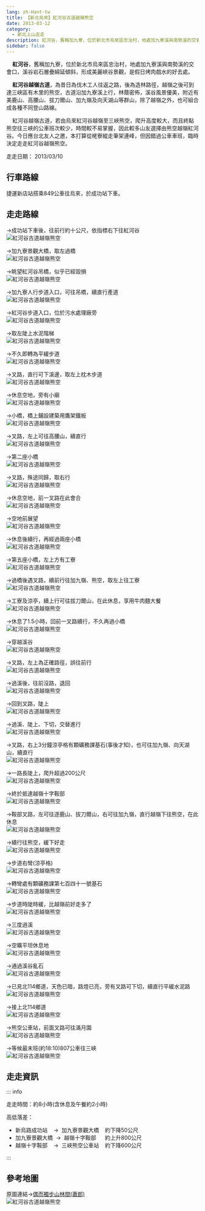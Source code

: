 ```yaml
---
lang: zh-Hant-tw
title: 【新北烏來】紅河谷古道越嶺熊空
date: 2013-03-12
category: 
  - 新北上山走走
description: 紅河谷，舊稱加九寮，位於新北市烏來區忠治村，地處加九寮溪與南勢溪的交會口，溪谷岩石層疊綿延傾斜，形成美麗峽谷景觀，是假日烤肉戲水的好去處。 紅河谷越嶺古道，為昔日為伐木工人往返之路，後為造林路徑，越嶺之後可到達三峽區有木里的熊空，古道沿加九寮溪上行，林蔭密佈，溪谷風景優美，附近有美鹿山、高腰山、拔刀爾山、加九嶺及向天湖山等群山，除了越嶺之外，也可組合成各種不同登山路線。
sidebar: false
---
```


    **紅河谷**，舊稱加九寮，位於新北市烏來區忠治村，地處加九寮溪與南勢溪的交會口，溪谷岩石層疊綿延傾斜，形成美麗峽谷景觀，是假日烤肉戲水的好去處。  

    **紅河谷越嶺古道**，為昔日為伐木工人往返之路，後為造林路徑，越嶺之後可到達三峽區有木里的熊空，古道沿加九寮溪上行，林蔭密佈，溪谷風景優美，附近有美鹿山、高腰山、拔刀爾山、加九嶺及向天湖山等群山，除了越嶺之外，也可組合成各種不同登山路線。  

<!-- more -->

    紅河谷越嶺古道，若由烏來紅河谷越嶺至三峽熊空，爬升高度較大，而且終點熊空往三峽的公車班次較少，時間較不易掌握，因此較多山友選擇由熊空越嶺紅河谷。今日應台北友人之邀，本打算從栳寮縱走筆架連峰，但因錯過公車車班，臨時決定走走紅河谷越嶺熊空。

走走日期： 2013/03/10

## 行車路線  
捷運新店站搭乘849公車往烏來，於成功站下車。

## 走走路線  
→成功站下車後，往前行約十公尺，依指標右下往紅河谷  
![紅河谷古道越嶺熊空](https://1013399.github.io/image-3/164/252484319_l.jpg)

→加九寮景觀大橋，取左過橋  
![紅河谷古道越嶺熊空](https://1013399.github.io/image-3/164/252484324_l.jpg)

→眺望紅河谷吊橋，似乎已經毀損  
![紅河谷古道越嶺熊空](https://1013399.github.io/image-3/164/252484331_l.jpg)

→加九寮人行步道入口，可往吊橋，續直行產道  
![紅河谷古道越嶺熊空](https://1013399.github.io/image-3/164/252484339_l.jpg)

→紅河谷步道入口，位於污水處理廠旁  
![紅河谷古道越嶺熊空](https://1013399.github.io/image-3/164/252484340_l.jpg)

→取左陡上水泥階梯  
![紅河谷古道越嶺熊空](https://1013399.github.io/image-3/164/252484347_l.jpg)

→不久即轉為平緩步道  
![紅河谷古道越嶺熊空](https://1013399.github.io/image-3/164/252484350_l.jpg)

→叉路，直行可下溪邊，取左上枕木步道  
![紅河谷古道越嶺熊空](https://1013399.github.io/image-3/164/252484355_l.jpg)

→休息空地，旁有小廟  
![紅河谷古道越嶺熊空](https://1013399.github.io/image-3/164/252484361_l.jpg)

→小橋，橋上鋪設建築用鷹架鐵板  
![紅河谷古道越嶺熊空](https://1013399.github.io/image-3/164/252484365_l.jpg)

→叉路，左上可往高腰山，續直行  
![紅河谷古道越嶺熊空](https://1013399.github.io/image-3/164/252484375_l.jpg)

→第二座小橋  
![紅河谷古道越嶺熊空](https://1013399.github.io/image-3/164/252484383_l.jpg)

→叉路，殊途同歸，取右行  
![紅河谷古道越嶺熊空](https://1013399.github.io/image-3/164/252484384_l.jpg)

→休息空地，前一叉路在此會合  
![紅河谷古道越嶺熊空](https://1013399.github.io/image-3/164/252484391_l.jpg)

→空地前展望  
![紅河谷古道越嶺熊空](https://1013399.github.io/image-3/164/252484396_l.jpg)

→休息後續行，再經過兩座小橋  
![紅河谷古道越嶺熊空](https://1013399.github.io/image-3/164/252484404_l.jpg)

→第五座小橋，左上方有工寮  
![紅河谷古道越嶺熊空](https://1013399.github.io/image-3/164/252484419_l.jpg)

→過橋後遇叉路，續前行往加九嶺、熊空，取左上往工寮  
![紅河谷古道越嶺熊空](https://1013399.github.io/image-3/164/252484423_l.jpg)

→工寮及涼亭，續上行可往拔刀爾山，在此休息，享用牛肉麵大餐  
![紅河谷古道越嶺熊空](https://1013399.github.io/image-3/164/252484428_l.jpg)

→休息了1.5小時，回前一叉路續行，不久再過小橋  
![紅河谷古道越嶺熊空](https://1013399.github.io/image-3/164/252484436_l.jpg)

→穿越溪谷  
![紅河谷古道越嶺熊空](https://1013399.github.io/image-3/164/252484443_l.jpg)

→叉路，左上為正確路徑，誤往前行  
![紅河谷古道越嶺熊空](https://1013399.github.io/image-3/164/252484445_l.jpg)

→過溪後，往前沒路，退回  
![紅河谷古道越嶺熊空](https://1013399.github.io/image-3/164/252484453_l.jpg)

→回到叉路，陡上  
![紅河谷古道越嶺熊空](https://1013399.github.io/image-3/164/252484461_l.jpg)

→過溪、陡上、下切，交替進行  
![紅河谷古道越嶺熊空](https://1013399.github.io/image-3/164/252484468_l.jpg)

→叉路，右上3分鐘涼亭格有顆礦務課基石(事後才知)，也可往加九嶺、向天湖山，續直行  
![紅河谷古道越嶺熊空](https://1013399.github.io/image-3/164/252484474_l.jpg)

→一路長陡上，爬升超過200公尺  
![紅河谷古道越嶺熊空](https://1013399.github.io/image-3/164/252484482_l.jpg)

→終於抵達越嶺十字鞍部  
![紅河谷古道越嶺熊空](https://1013399.github.io/image-3/164/252484497_l.jpg)

→鞍部叉路，左可往逐鹿山、拔刀爾山，右可往加九嶺，直行越嶺下往熊空，在此休息  
![紅河谷古道越嶺熊空](https://1013399.github.io/image-3/164/252484501_l.jpg)

→續行往熊空，緩下好走  
![紅河谷古道越嶺熊空](https://1013399.github.io/image-3/164/252484512_l.jpg)

→步道右彎(涼亭格)  
![紅河谷古道越嶺熊空](https://1013399.github.io/image-3/164/252484517_l.jpg)

→轉彎處有顆礦務課第七百四十一號基石  
![紅河谷古道越嶺熊空](https://1013399.github.io/image-3/164/252484523_l.jpg)

→步道時陡時緩，比越嶺前好走多了  
![紅河谷古道越嶺熊空](https://1013399.github.io/image-3/164/252484530_l.jpg)

→三度過溪  
![紅河谷古道越嶺熊空](https://1013399.github.io/image-3/164/252484547_l.jpg)

→空曠平坦休息地  
![紅河谷古道越嶺熊空](https://1013399.github.io/image-3/164/252484560_l.jpg)

→通過溪谷亂石  
![紅河谷古道越嶺熊空](https://1013399.github.io/image-3/164/252484571_l.jpg)

→已見北114鄉道，天色已暗，路燈已亮，旁有叉路可下切，續直行平緩水泥路  
![紅河谷古道越嶺熊空](https://1013399.github.io/image-3/164/252484577_l.jpg)

→接上北114鄉道  
![紅河谷古道越嶺熊空](https://1013399.github.io/image-3/164/252484585_l.jpg)

→熊空公車站，前面叉路可往滿月園  
![紅河谷古道越嶺熊空](https://1013399.github.io/image-3/164/252484593_l.jpg)

→等候最末班(約18:10)807公車往三峽  
![紅河谷古道越嶺熊空](https://1013399.github.io/image-3/164/252484597_l.jpg)

## 走走資訊

::: info

走走時間：約8小時(含休息及午餐約2小時)

高低落差：  
- 新烏路成功站    →  加九寮景觀大橋    約下降50公尺  
- 加九寮景觀大橋  →  越嶺十字鞍部      約上升800公尺  
- 越嶺十字鞍部    →  三峽熊空公車站    約下降600公尺

:::

## 參考地圖  
原圖連結→[偶而獨步山林間(蕭郎)](http://www.yougoipay.com/kenny/w852/index.htm)  
![紅河谷古道越嶺熊空](https://1013399.github.io/image-3/164/252484687_l.jpg)